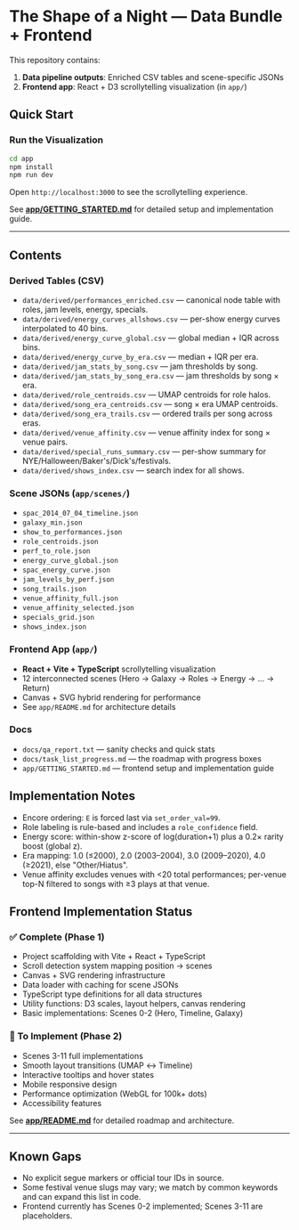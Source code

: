 
# The Shape of a Night — Data Bundle + Frontend

This repository contains:
1. **Data pipeline outputs**: Enriched CSV tables and scene-specific JSONs
2. **Frontend app**: React + D3 scrollytelling visualization (in `app/`)

## Quick Start

### Run the Visualization
```bash
cd app
npm install
npm run dev
```

Open `http://localhost:3000` to see the scrollytelling experience.

See **[app/GETTING_STARTED.md](app/GETTING_STARTED.md)** for detailed setup and implementation guide.

---

## Contents

### Derived Tables (CSV)
- `data/derived/performances_enriched.csv` — canonical node table with roles, jam levels, energy, specials.
- `data/derived/energy_curves_allshows.csv` — per-show energy curves interpolated to 40 bins.
- `data/derived/energy_curve_global.csv` — global median + IQR across bins.
- `data/derived/energy_curve_by_era.csv` — median + IQR per era.
- `data/derived/jam_stats_by_song.csv` — jam thresholds by song.
- `data/derived/jam_stats_by_song_era.csv` — jam thresholds by song × era.
- `data/derived/role_centroids.csv` — UMAP centroids for role halos.
- `data/derived/song_era_centroids.csv` — song × era UMAP centroids.
- `data/derived/song_era_trails.csv` — ordered trails per song across eras.
- `data/derived/venue_affinity.csv` — venue affinity index for song × venue pairs.
- `data/derived/special_runs_summary.csv` — per-show summary for NYE/Halloween/Baker's/Dick's/festivals.
- `data/derived/shows_index.csv` — search index for all shows.

### Scene JSONs (`app/scenes/`)
- `spac_2014_07_04_timeline.json`
- `galaxy_min.json`
- `show_to_performances.json`
- `role_centroids.json`
- `perf_to_role.json`
- `energy_curve_global.json`
- `spac_energy_curve.json`
- `jam_levels_by_perf.json`
- `song_trails.json`
- `venue_affinity_full.json`
- `venue_affinity_selected.json`
- `specials_grid.json`
- `shows_index.json`

### Frontend App (`app/`)
- **React + Vite + TypeScript** scrollytelling visualization
- 12 interconnected scenes (Hero → Galaxy → Roles → Energy → ... → Return)
- Canvas + SVG hybrid rendering for performance
- See `app/README.md` for architecture details

### Docs
- `docs/qa_report.txt` — sanity checks and quick stats
- `docs/task_list_progress.md` — the roadmap with progress boxes
- `app/GETTING_STARTED.md` — frontend setup and implementation guide

## Implementation Notes
- Encore ordering: `E` is forced last via `set_order_val=99`.
- Role labeling is rule-based and includes a `role_confidence` field.
- Energy score: within-show z-score of log(duration+1) plus a 0.2× rarity boost (global z).
- Era mapping: 1.0 (≤2000), 2.0 (2003–2004), 3.0 (2009–2020), 4.0 (≥2021), else "Other/Hiatus".
- Venue affinity excludes venues with <20 total performances; per-venue top-N filtered to songs with ≥3 plays at that venue.

## Frontend Implementation Status

### ✅ Complete (Phase 1)
- Project scaffolding with Vite + React + TypeScript
- Scroll detection system mapping position → scenes
- Canvas + SVG rendering infrastructure
- Data loader with caching for scene JSONs
- TypeScript type definitions for all data structures
- Utility functions: D3 scales, layout helpers, canvas rendering
- Basic implementations: Scenes 0-2 (Hero, Timeline, Galaxy)

### 🚧 To Implement (Phase 2)
- Scenes 3-11 full implementations
- Smooth layout transitions (UMAP ↔ Timeline)
- Interactive tooltips and hover states
- Mobile responsive design
- Performance optimization (WebGL for 100k+ dots)
- Accessibility features

See **[app/README.md](app/README.md)** for detailed roadmap and architecture.

---

## Known Gaps
- No explicit segue markers or official tour IDs in source.
- Some festival venue slugs may vary; we match by common keywords and can expand this list in code.
- Frontend currently has Scenes 0-2 implemented; Scenes 3-11 are placeholders.
